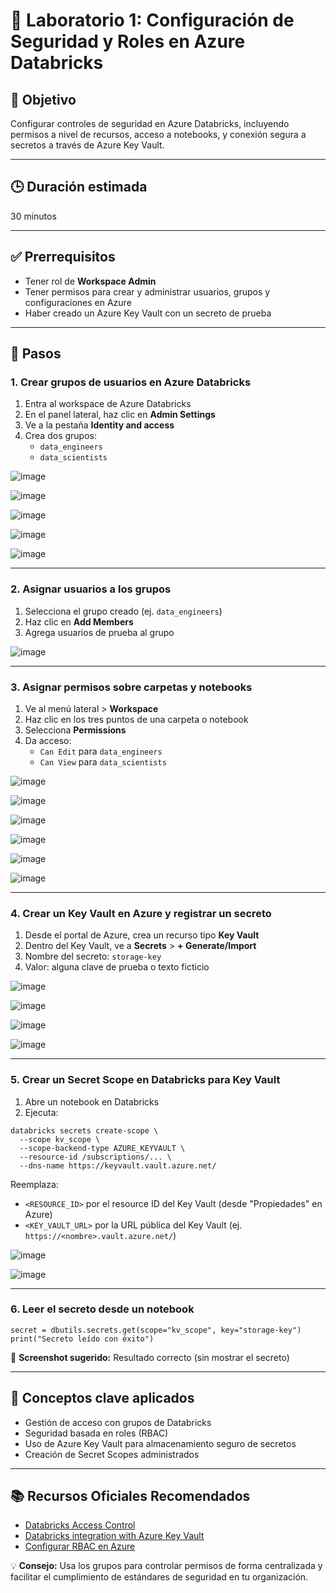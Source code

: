 # 🧪 Laboratorio 1: Configuración de Seguridad y Roles en Azure Databricks

## 🎯 Objetivo  
Configurar controles de seguridad en Azure Databricks, incluyendo permisos a nivel de recursos, acceso a notebooks, y conexión segura a secretos a través de Azure Key Vault.

---

## 🕒 Duración estimada  
30 minutos

---

## ✅ Prerrequisitos  
- Tener rol de **Workspace Admin**  
- Tener permisos para crear y administrar usuarios, grupos y configuraciones en Azure  
- Haber creado un Azure Key Vault con un secreto de prueba

---

## 📝 Pasos

### 1. Crear grupos de usuarios en Azure Databricks

1. Entra al workspace de Azure Databricks  
2. En el panel lateral, haz clic en **Admin Settings**  
3. Ve a la pestaña **Identity and access**  
4. Crea dos grupos:
    - `data_engineers`
    - `data_scientists`

![image](https://github.com/user-attachments/assets/ca3430f8-7f39-4475-8b8f-c0803f846920)

![image](https://github.com/user-attachments/assets/473461be-c1c3-48f7-b6d6-d103d0dc5188)

![image](https://github.com/user-attachments/assets/6f5b962b-21c3-4a81-842d-feb9b9810014)

![image](https://github.com/user-attachments/assets/2b2bb4ce-f255-4290-a988-3b81a9cf72d2)

![image](https://github.com/user-attachments/assets/2279432c-0161-49be-a8bf-1e8ab8a2dbf1)

---

### 2. Asignar usuarios a los grupos

1. Selecciona el grupo creado (ej. `data_engineers`)  
2. Haz clic en **Add Members**  
3. Agrega usuarios de prueba al grupo

![image](https://github.com/user-attachments/assets/07d8e458-c057-4b85-acab-2167f37acf96)

---

### 3. Asignar permisos sobre carpetas y notebooks

1. Ve al menú lateral > **Workspace**  
2. Haz clic en los tres puntos de una carpeta o notebook  
3. Selecciona **Permissions**  
4. Da acceso:
    - `Can Edit` para `data_engineers`
    - `Can View` para `data_scientists`

![image](https://github.com/user-attachments/assets/cf5ba0e5-9c25-426f-bcd1-1614557c3315)

![image](https://github.com/user-attachments/assets/0ff93e42-9346-4a81-90ae-c258fc00d14b)

![image](https://github.com/user-attachments/assets/d9621f4e-91d5-4d45-8a3a-08e3faacdfc6)

![image](https://github.com/user-attachments/assets/6f4cab25-68df-45ea-9a85-0c8d6d91a734)

![image](https://github.com/user-attachments/assets/b0631b4b-92f4-424d-9601-23f38277d662)

![image](https://github.com/user-attachments/assets/2a642b27-bbfd-4689-9e3b-34dbb1804833)

---

### 4. Crear un Key Vault en Azure y registrar un secreto

1. Desde el portal de Azure, crea un recurso tipo **Key Vault**  
2. Dentro del Key Vault, ve a **Secrets** > **+ Generate/Import**  
3. Nombre del secreto: `storage-key`  
4. Valor: alguna clave de prueba o texto ficticio

![image](https://github.com/user-attachments/assets/c9d317bc-6c28-413c-b7b2-e074c8986f1e)

![image](https://github.com/user-attachments/assets/7c82b0dc-86dd-4a37-b015-4f469bafe46d)

![image](https://github.com/user-attachments/assets/ae6e69ee-1585-40c0-8aa4-2abd9c34255b)

![image](https://github.com/user-attachments/assets/03bef3df-03c2-435e-80b4-917220c93c3b)

---

### 5. Crear un Secret Scope en Databricks para Key Vault

1. Abre un notebook en Databricks  
2. Ejecuta:

```
databricks secrets create-scope \
  --scope kv_scope \
  --scope-backend-type AZURE_KEYVAULT \
  --resource-id /subscriptions/... \
  --dns-name https://keyvault.vault.azure.net/

```

Reemplaza:
- `<RESOURCE_ID>` por el resource ID del Key Vault (desde "Propiedades" en Azure)
- `<KEY_VAULT_URL>` por la URL pública del Key Vault (ej. `https://<nombre>.vault.azure.net/`)

![image](https://github.com/user-attachments/assets/cb30a0b1-b043-436b-a3e7-95b70bc45b4f)

![image](https://github.com/user-attachments/assets/4a1f7dc7-3862-4c32-ab9f-5b9bba10e37a)


---

### 6. Leer el secreto desde un notebook

    secret = dbutils.secrets.get(scope="kv_scope", key="storage-key")
    print("Secreto leído con éxito")

📸 **Screenshot sugerido:** Resultado correcto (sin mostrar el secreto)

---

## 🧠 Conceptos clave aplicados

- Gestión de acceso con grupos de Databricks  
- Seguridad basada en roles (RBAC)  
- Uso de Azure Key Vault para almacenamiento seguro de secretos  
- Creación de Secret Scopes administrados

---

## 📚 Recursos Oficiales Recomendados

- [Databricks Access Control](https://learn.microsoft.com/azure/databricks/security/access-control/)  
- [Databricks integration with Azure Key Vault](https://learn.microsoft.com/azure/databricks/security/secrets/secret-scopes)  
- [Configurar RBAC en Azure](https://learn.microsoft.com/azure/role-based-access-control/overview)  

💡 **Consejo:** Usa los grupos para controlar permisos de forma centralizada y facilitar el cumplimiento de estándares de seguridad en tu organización.

